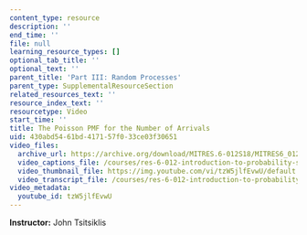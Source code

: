 ```yaml
---
content_type: resource
description: ''
end_time: ''
file: null
learning_resource_types: []
optional_tab_title: ''
optional_text: ''
parent_title: 'Part III: Random Processes'
parent_type: SupplementalResourceSection
related_resources_text: ''
resource_index_text: ''
resourcetype: Video
start_time: ''
title: The Poisson PMF for the Number of Arrivals
uid: 430abd54-61bd-4171-57f0-33ce03f30651
video_files:
  archive_url: https://archive.org/download/MITRES.6-012S18/MITRES6_012S18_L22-04_300k.mp4
  video_captions_file: /courses/res-6-012-introduction-to-probability-spring-2018/f53b95d258fd5b24a914c8d9852c3104_tzW5jlfEvwU.vtt
  video_thumbnail_file: https://img.youtube.com/vi/tzW5jlfEvwU/default.jpg
  video_transcript_file: /courses/res-6-012-introduction-to-probability-spring-2018/dea03330399ea04a2b6ae39c6b539bc9_tzW5jlfEvwU.pdf
video_metadata:
  youtube_id: tzW5jlfEvwU
---
```


**Instructor:** John Tsitsiklis